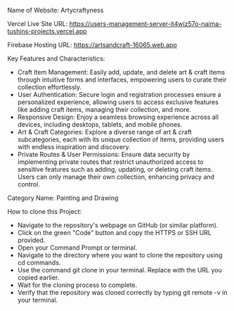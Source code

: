 Name of Website: Artycraftyness

Vercel Live Site URL: https://users-management-server-it4wiz57o-naima-tushins-projects.vercel.app

Firebase Hosting URL: https://artsandcraft-16065.web.app


Key Features and Characteristics: 

- Craft Item Management: Easily add, update, and delete art & craft items through intuitive forms and interfaces, empowering users to curate their collection effortlessly.
- User Authentication: Secure login and registration processes ensure a personalized experience, allowing users to access exclusive features like adding craft items, managing their collection, and more.
- Responsive Design: Enjoy a seamless browsing experience across all devices, including desktops, tablets, and mobile phones.
- Art & Craft Categories: Explore a diverse range of art & craft subcategories, each with its unique collection of items, providing users with endless inspiration and discovery.
- Private Routes & User Permissions: Ensure data security by implementing private routes that restrict unauthorized access to sensitive features such as adding, updating, or deleting craft items. Users can only manage their own collection, enhancing privacy and control.

Category Name: Painting and Drawing

How to clone this Project:

- Navigate to the repository's webpage on GitHub (or similar platform).
- Click on the green "Code" button and copy the HTTPS or SSH URL provided.
- Open your Command Prompt or terminal.
- Navigate to the directory where you want to clone the repository using cd commands.
- Use the command git clone <copied-link> in your terminal. Replace <copied-link> with the URL you copied earlier.
- Wait for the cloning process to complete.
- Verify that the repository was cloned correctly by typing git remote -v in your terminal.
